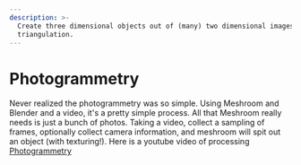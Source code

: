 ```yaml
---
description: >-
  Create three dimensional objects out of (many) two dimensional images through
  triangulation.
---
```


# Photogrammetry

Never realized the photogrammetry was so simple. Using Meshroom and Blender and a video, it's a pretty simple process. All that Meshroom really needs is just a bunch of photos. Taking a video, collect a sampling of frames, optionally collect camera information, and meshroom will spit out an object (with texturing!). Here is a youtube video of processing [Photogrammetry](https://youtu.be/AH-gUNfKapg?si=pMKs32MDN71-qiEH)

